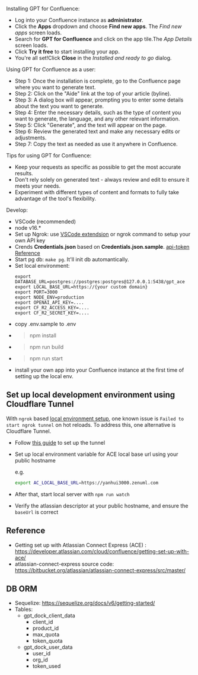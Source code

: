Installing GPT for Confluence:

- Log into your Confluence instance as **administrator**.
- Click the **Apps** dropdown and choose **Find new apps**. The _Find new apps_ screen loads.
- Search for **GPT for Confluence** and click on the app tile.The _App Details_ screen loads.
- Click **Try it free** to start installing your app.
- You're all set!Click **Close** in the _Installed and ready to go_ dialog.

Using GPT for Confluence as a user:

- Step 1: Once the installation is complete, go to the Confluence page where you want to generate text.
- Step 2: Click on the "Aide" link at the top of your article (byline).
- Step 3: A dialog box will appear, prompting you to enter some details about the text you want to generate.
- Step 4: Enter the necessary details, such as the type of content you want to generate, the language, and any other relevant information.
- Step 5: Click "Generate", and the text will appear on the page.
- Step 6: Review the generated text and make any necessary edits or adjustments.
- Step 7: Copy the text as needed as use it anywhere in Confluence.

Tips for using GPT for Confluence:

- Keep your requests as specific as possible to get the most accurate results.
- Don't rely solely on generated text - always review and edit to ensure it meets your needs.
- Experiment with different types of content and formats to fully take advantage of the tool's flexibility.

Develop:
-   VSCode (recommended)
-   node v16.\*
-   Set up Ngrok: use [VSCode extendsion](https://ngrok.com/blog-post/integrating-vscode-and-ngrok) or ngrok command to setup your own API key
-   Crends **Credentials.json** based on **Credentials.json.sample**. [api-token Reference](https://id.atlassian.com/manage-profile/security/api-tokens)
- Start pg db: `make pg`. It'll init db automantically.
- Set local environment:
  ```
  export DATABASE_URL=postgres://postgres:postgres@127.0.0.1:5438/gpt_ace
  export LOCAL_BASE_URL=https://{your custom domain}
  export PORT=3000
  export NODE_ENV=production
  export OPENAI_API_KEY=....
  export CF_R2_ACCESS_KEY=....
  export CF_R2_SECRET_KEY=....
  ```
- copy .env.sample to .env
-   > npm install
-   > npm run build
-   > npm run start
- install your own app into your Confluence instance at the first time of setting up the local env.


## Set up local development environment using Cloudflare Tunnel

With `ngrok` based [local environment setup](https://bitbucket.org/atlassian/atlassian-connect-express/src/master/), one known issue is `Failed to start ngrok tunnel` on hot reloads. To address this, one alternative is Cloudflare Tunnel.

* Follow [this guide](https://developers.cloudflare.com/cloudflare-one/connections/connect-networks/get-started/create-remote-tunnel/) to set up the tunnel
* Set up local environment variable for ACE local base url using your public hostname

  e.g.
  ```bash
  export AC_LOCAL_BASE_URL=https://yanhui3000.zenuml.com
  ```
* After that, start local server with `npm run watch`
* Verify the atlassian descriptor at your public hostname, and ensure the `baseUrl` is correct


## Reference
* Getting set up with Atlassian Connect Express (ACE)
: https://developer.atlassian.com/cloud/confluence/getting-set-up-with-ace/
* atlassian-connect-express source code: https://bitbucket.org/atlassian/atlassian-connect-express/src/master/

## DB ORM

* Sequelize: https://sequelize.org/docs/v6/getting-started/
* Tables:
  * gpt_dock_client_data
    * client_id
    * product_id
    * max_quota
    * token_quota
  * gpt_dock_user_data
    * user_id
    * org_id
    * token_used